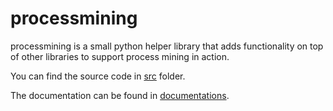 # processmining

processmining is a small python helper library that adds functionality on top of other libraries to support process mining in action. 

You can find the source code in [src](./src) folder.

The documentation can be found in [documentations](./docs/README.md).